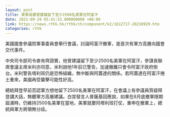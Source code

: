 ```yaml
---
layout: post
title: 美軍高層曾建議留下至少2500名美軍在阿富汗
date: 2021-09-29 05:41:53.000000000 +08:00
link: https://news.rthk.hk/rthk/ch/component/k2/1612717-20210929.htm
categories: rthk
---
```


美國國會參議院軍事委員會舉行會議，討論阿富汗撤軍，是首次有軍方高層向國會交代事件。

中央司令部司令麥肯齊證實，他曾建議留下至少2500名美軍在阿富汗，參謀長聯席會議主席米利亦同意，米利說他1年前已警告，加速撤離只會令阿富汗政府倒台。米利警告塔利班仍是恐怖組織，無中斷與阿蓋達的關係。若阿蓋達在阿富汗捲土重來，美國再受襲擊可能性好高。

總統拜登早前否認軍方想他留下2500名美軍在阿富汗，在會議上有參議員質疑拜登講大話，無聽軍方高層建議。白宮發言人普薩基回應說，如果在8月底撤軍限期屆滿時，仍維持2500名美軍在當地，美軍就要同塔利班打仗，重申在撤軍上，總統與軍方將領無分歧。
